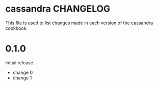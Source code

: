 # cassandra CHANGELOG

This file is used to list changes made in each version of the cassandra cookbook.

# 0.1.0

Initial release.

- change 0
- change 1

